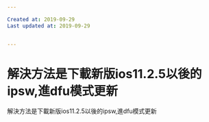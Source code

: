 ```yaml
---

Created at: 2019-09-29
Last updated at: 2019-09-29


---
```


# 解決方法是下載新版ios11.2.5以後的ipsw,進dfu模式更新


解決方法是下載新版ios11.2.5以後的ipsw,進dfu模式更新

